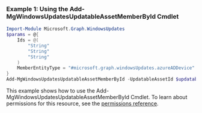### Example 1: Using the Add-MgWindowsUpdatesUpdatableAssetMemberById Cmdlet
```powershell
Import-Module Microsoft.Graph.WindowsUpdates
$params = @{
	Ids = @(
		"String"
		"String"
		"String"
	)
	MemberEntityType = "#microsoft.graph.windowsUpdates.azureADDevice"
}
Add-MgWindowsUpdatesUpdatableAssetMemberById -UpdatableAssetId $updatableAssetId -BodyParameter $params
```
This example shows how to use the Add-MgWindowsUpdatesUpdatableAssetMemberById Cmdlet.
To learn about permissions for this resource, see the [permissions reference](/graph/permissions-reference).
